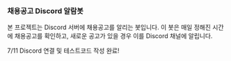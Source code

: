 <h3>채용공고 Discord 알람봇</h3>

본 프로젝트는 Discord 서버에 채용공고를 알리는 봇입니다.
이 봇은 매일 정해진 시간에 채용공고를 확인하고, 새로운 공고가 있을 경우 이를 Discord 채널에 알립니다.

7/11 Discord 연결 및 테스트코드 작성 완료!